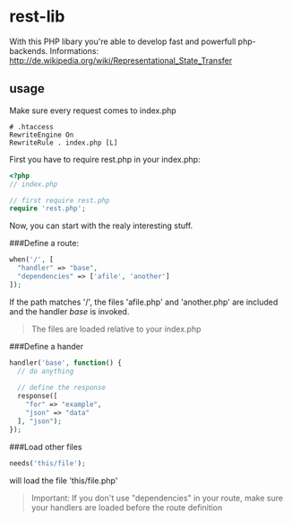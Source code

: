 rest-lib
========

With this PHP libary you're able to develop fast and powerfull php-backends.
Informations: http://de.wikipedia.org/wiki/Representational_State_Transfer

usage
-----

Make sure every request comes to index.php

```
# .htaccess
RewriteEngine On
RewriteRule . index.php [L]
```

First you have to require rest.php in your index.php:

```php
<?php
// index.php

// first require rest.php
require 'rest.php';

```

Now, you can start with the realy interesting stuff.

###Define a route:
```php
when('/', [
  "handler" => "base",
  "dependencies" => ['afile', 'another']
]);
```
If the path matches '/', the files 'afile.php' and 'another.php' are included and the handler _base_ is invoked.
> The files are loaded relative to your index.php

###Define a hander
```php
handler('base', function() {
  // do anything
  
  // define the response
  response([
    "for" => "example",
    "json" => "data"
  ], "json");
});
```

###Load other files
```php
needs('this/file');
```
will load the file 'this/file.php'

> Important: If you don't use "dependencies" in your route, make sure your handlers are loaded before the route definition
